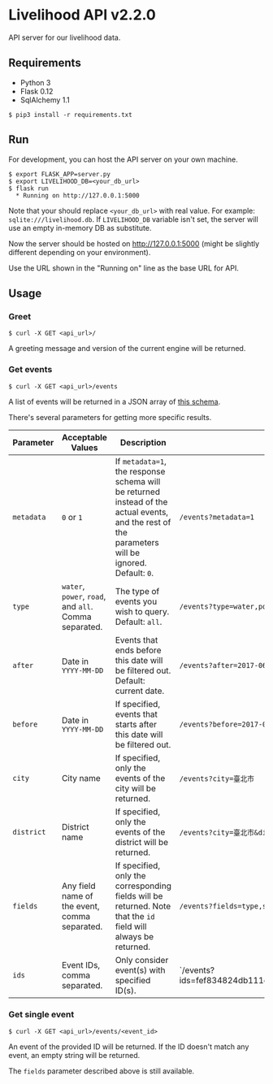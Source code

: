 # Livelihood API v2.2.0

API server for our livelihood data.

## Requirements

* Python 3
* Flask 0.12
* SqlAlchemy 1.1

```
$ pip3 install -r requirements.txt
```

## Run

For development, you can host the API server on your own machine.

    $ export FLASK_APP=server.py
    $ export LIVELIHOOD_DB=<your_db_url>
    $ flask run
      * Running on http://127.0.0.1:5000

Note that your should replace `<your_db_url>` with real value. For example:
`sqlite:///livelihood.db`. If `LIVELIHOOD_DB` variable isn't set, the server
will use an empty in-memory DB as substitute.

Now the server should be hosted on http://127.0.0.1:5000
(might be slightly different depending on your environment).

Use the URL shown in the "Running on" line as the base URL for API.

## Usage

### Greet

    $ curl -X GET <api_url>/

A greeting message and version of the current engine will be returned.

### Get events

    $ curl -X GET <api_url>/events

A list of events will be returned in a JSON array of [this schema](response_schema.json).

There's several parameters for getting more specific results.

Parameter | Acceptable Values | Description | Example
--------- | ----------------- | ----------- | -------
`metadata` | `0` or `1` | If `metadata=1`, the response schema will be returned instead of the actual events, and the rest of the parameters will be ignored. Default: `0`. | `/events?metadata=1`
`type` | `water`, `power`, `road`, and `all`. Comma separated. | The type of events you wish to query. Default: `all`. | `/events?type=water,power`
`after` | Date in `YYYY-MM-DD` | Events that ends before this date will be filtered out. Default: current date.| `/events?after=2017-06-01`
`before` | Date in `YYYY-MM-DD` | If specified, events that starts after this date will be filtered out. | `/events?before=2017-06-02`
`city` | City name | If specified, only the events of the city will be returned. | `/events?city=臺北市`
`district` | District name | If specified, only the events of the district will be returned. | `/events?city=臺北市&district=大安區`
`fields` | Any field name of the event, comma separated. | If specified, only the corresponding fields will be returned. Note that the `id` field will always be returned. | `/events?fields=type,start_date,end_date`
`ids` | Event IDs, comma separated. | Only consider event(s) with specified ID(s). | `/events?ids=fef834824db111e7a1fc,fefd9fb24db111e7a1fc

### Get single event

    $ curl -X GET <api_url>/events/<event_id>

An event of the provided ID will be returned. If the ID doesn't match any
event, an empty string will be returned.

The `fields` parameter described above is still available.
